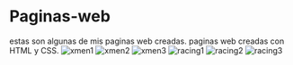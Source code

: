 # Paginas-web
estas son algunas de mis paginas web creadas.
paginas web creadas con HTML y CSS.
![xmen1](https://user-images.githubusercontent.com/47221127/61962951-18ab8480-afa1-11e9-926d-535683207f94.png)
![xmen2](https://user-images.githubusercontent.com/47221127/61962955-1cd7a200-afa1-11e9-94bc-b06daa6543a2.png)
![xmen3](https://user-images.githubusercontent.com/47221127/61962962-1f39fc00-afa1-11e9-9e03-4acd01528bab.png)
![racing1](https://user-images.githubusercontent.com/47221127/61962975-252fdd00-afa1-11e9-9b25-e7424f823d2b.png)
![racing2](https://user-images.githubusercontent.com/47221127/61962981-282acd80-afa1-11e9-8ea5-e76590e3d098.png)
![racing3](https://user-images.githubusercontent.com/47221127/61962987-2b25be00-afa1-11e9-9995-f446f72f0a6e.png)

